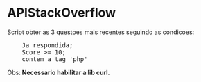 APIStackOverflow
================

Script obter as 3 questoes mais recentes seguindo as condicoes:
<pre>    Ja respondida;
	Score >= 10;
	contem a tag 'php'
</pre>
Obs:<b> Necessario habilitar a lib curl.</b>
